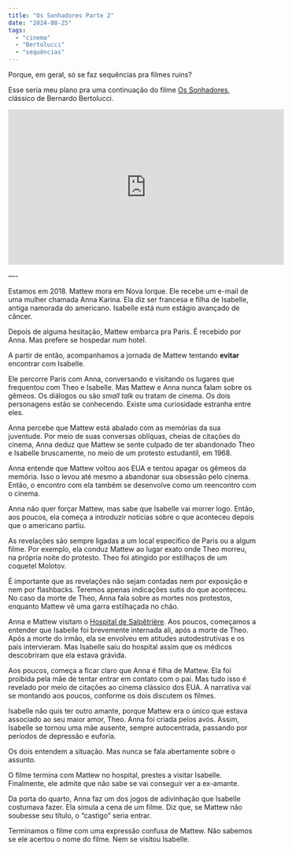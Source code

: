 ```yaml
---
title: "Os Sonhadores Parte 2"
date: "2024-08-25"
tags: 
  - "cinema"
  - "Bertolucci"
  - "sequências"
---
```


Porque, em geral, só se faz sequências pra filmes ruins?

Esse seria meu plano pra uma continuação do filme [Os Sonhadores](https://www.imdb.com/title/tt0309987/?fc=1;ft=20;fm=1), clássico de Bernardo Bertolucci.

<iframe width="560" height="315" src="https://www.youtube.com/embed/cHaoi6CPDg8?si=_tqE44t8UX4P0W47" title="YouTube video player" frameborder="0" allow="accelerometer; autoplay; clipboard-write; encrypted-media; gyroscope; picture-in-picture; web-share" referrerpolicy="strict-origin-when-cross-origin" allowfullscreen></iframe>

—-

Estamos em 2018. Mattew mora em Nova Iorque. Ele recebe um e-mail de uma mulher chamada Anna Karina. Ela diz ser francesa e filha de Isabelle, antiga namorada do americano. Isabelle está num estágio avançado de câncer.

Depois de alguma hesitação, Mattew embarca pra Paris. É recebido por Anna. Mas prefere se hospedar num hotel.

A partir de então, acompanhamos a jornada de Mattew tentando **evitar** encontrar com Isabelle.

Ele percorre Paris com Anna, conversando e visitando os lugares que frequentou com Theo e Isabelle. Mas Mattew e Anna nunca falam sobre os gêmeos. Os diálogos ou são *small talk* ou tratam de cinema. Os dois personagens estão se conhecendo. Existe uma curiosidade estranha entre eles.

Anna percebe que Mattew está abalado com as memórias da sua juventude. Por meio de suas conversas oblíquas, cheias de citações do cinema, Anna deduz que Mattew se sente culpado de ter abandonado Theo e Isabelle bruscamente, no meio de um protesto estudantil, em 1968.

Anna entende que Mattew voltou aos EUA e tentou apagar os gêmeos da memória. Isso o levou até mesmo a abandonar sua obsessão pelo cinema. Então, o encontro com ela também se desenvolve como um reencontro com o cinema.

Anna não quer forçar Mattew, mas sabe que Isabelle vai morrer logo. Então, aos poucos, ela começa a introduzir notícias sobre o que aconteceu depois que o americano partiu.

As revelações são sempre ligadas a um local específico de Paris ou a algum filme. Por exemplo, ela conduz Mattew ao lugar exato onde Theo morreu, na própria noite do protesto. Theo foi atingido por estilhaços de um coquetel Molotov.

É importante que as revelações não sejam contadas nem por exposição e nem por flashbacks. Teremos apenas indicações sutis do que aconteceu. No caso da morte de Theo, Anna fala sobre as mortes nos protestos, enquanto Mattew vê uma garra estilhaçada no chão.

Anna e Mattew visitam o [Hospital de Salpêtrière](https://pt.wikipedia.org/wiki/Hospital_da_Salpêtrière). Aos poucos, começamos a entender que Isabelle foi brevemente internada ali, após a morte de Theo. Após a morte do irmão, ela se envolveu em atitudes autodestrutivas e os pais intervieram. Mas Isabelle saiu do hospital assim que os médicos descobriram que ela estava grávida.

Aos poucos, começa a ficar claro que Anna é filha de Mattew. Ela foi proibida pela mãe de tentar entrar em contato com o pai. Mas tudo isso é revelado por meio de citações ao cinema clássico dos EUA. A narrativa vai se montando aos poucos, conforme os dois discutem os filmes.

Isabelle não quis ter outro amante, porque Mattew era o único que estava associado ao seu maior amor, Theo. Anna foi criada pelos avós. Assim, Isabelle se tornou uma mãe ausente, sempre autocentrada, passando por períodos de depressão e euforia.

Os dois entendem a situação. Mas nunca se fala abertamente sobre o assunto.

O filme termina com Mattew no hospital, prestes a visitar Isabelle. Finalmente, ele admite que não sabe se vai conseguir ver a ex-amante.

Da porta do quarto, Anna faz um dos jogos de adivinhação que Isabelle costumava fazer. Ela simula a cena de um filme. Diz que, se Mattew não soubesse seu título, o “castigo” seria entrar.

Terminamos o filme com uma expressão confusa de Mattew. Não sabemos se ele acertou o nome do filme. Nem se visitou Isabelle.
